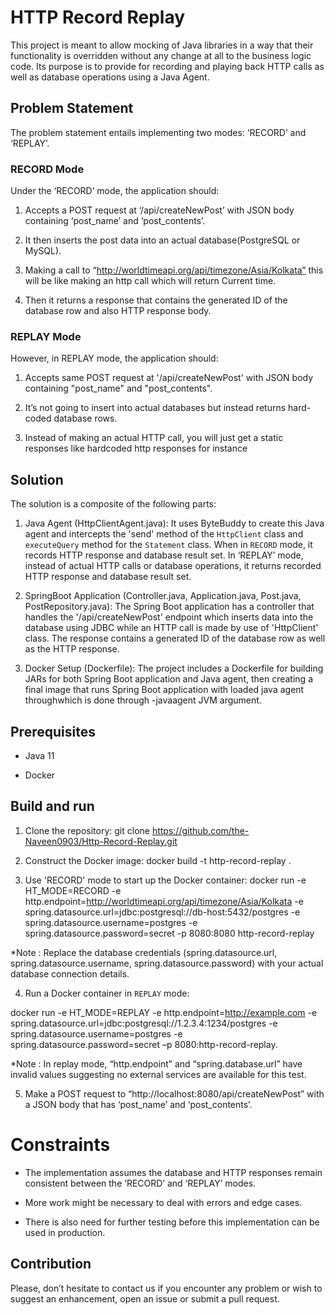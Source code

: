 # HTTP Record Replay

This project is meant to allow mocking of Java libraries in a way that their functionality is overridden without any change at all to the business logic code. Its purpose is to provide for recording and playing back HTTP calls as well as database operations using a Java Agent.

## Problem Statement

The problem statement entails implementing two modes: ‘RECORD’ and ‘REPLAY’.

### RECORD Mode

Under the ‘RECORD’ mode, the application should:

1. Accepts a POST request at ‘/api/createNewPost’ with JSON body containing ‘post_name’ and ‘post_contents’.

2. It then inserts the post data into an actual database(PostgreSQL or MySQL).

3. Making a call to “http://worldtimeapi.org/api/timezone/Asia/Kolkata” this will be like making an http call which will return Current time.

4. Then it returns a response that contains the generated ID of the database row and also HTTP response body.

### REPLAY Mode

However, in REPLAY mode, the application should:

1. Accepts same POST request at '/api/createNewPost' with JSON body containing "post_name" and "post_contents".

2. It’s not going to insert into actual databases but instead returns hard-coded database rows.

3. Instead of making an actual HTTP call, you will just get a static responses like hardcoded http responses for instance

## Solution

The solution is a composite of the following parts:

1. Java Agent (HttpClientAgent.java): It uses ByteBuddy to create this Java agent and intercepts the 'send' method of the `HttpClient` class and `executeQuery` method for the `Statement` class. When in `RECORD` mode, it records HTTP response and database result set. In ‘REPLAY’ mode, instead of actual HTTP calls or database operations, it returns recorded HTTP response and database result set.

2. SpringBoot Application (Controller.java, Application.java, Post.java, PostRepository.java): The Spring Boot application has a controller that handles the '/api/createNewPost' endpoint which inserts data into the database using JDBC while an HTTP call is made by use of 'HttpClient' class. The response contains a generated ID of the database row as well as the HTTP response.

3. Docker Setup (Dockerfile): The project includes a Dockerfile for building JARs for both Spring Boot application and Java agent, then creating a final image that runs Spring Boot application with loaded java agent throughwhich is done through -javaagent JVM argument.

## Prerequisites

- Java 11

- Docker

## Build and run

1. Clone the repository: git clone https://github.com/the-Naveen0903/Http-Record-Replay.git

2. Construct the Docker image: docker build -t http-record-replay .

3. Use 'RECORD' mode to start up the Docker container: docker run -e HT_MODE=RECORD -e http.endpoint=http://worldtimeapi.org/api/timezone/Asia/Kolkata -e spring.datasource.url=jdbc:postgresql://db-host:5432/postgres -e spring.datasource.username=postgres -e spring.datasource.password=secret -p 8080:8080 http-record-replay

*Note : Replace the database credentials (spring.datasource.url, spring.datasource.username, spring.datasource.password) with your actual database connection details.

4. Run a Docker container in `REPLAY` mode:

docker run -e HT_MODE=REPLAY -e http.endpoint=http://example.com -e spring.datasource.url=jdbc:postgresql://1.2.3.4:1234/postgres -e spring.datasource.username=postgres -e spring.datasource.password=secret –p 8080:http-record-replay.

*Note : In replay mode, “http.endpoint” and “spring.database.url” have invalid values suggesting no external services are available for this test.

5. Make a POST request to “http://localhost:8080/api/createNewPost” with a JSON body that has ‘post_name’ and ‘post_contents’.


# Constraints

- The implementation assumes the database and HTTP responses remain consistent between the ‘RECORD’ and ‘REPLAY’ modes.

- More work might be necessary to deal with errors and edge cases.

- There is also need for further testing before this implementation can be used in production.


## Contribution

Please, don’t hesitate to contact us if you encounter any problem or wish to suggest an enhancement, open an issue or submit a pull request.

